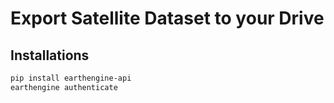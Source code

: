 # Export Satellite Dataset to your Drive

## Installations
```bash
pip install earthengine-api
earthengine authenticate 
```
